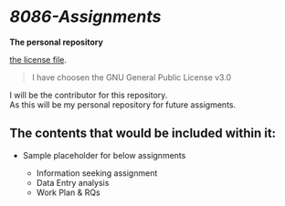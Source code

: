 # _8086-Assignments_

**The personal repository**

[the license file](https://github.com/ranjithae/8086-Assignments/blob/master/LICENSE).  
>I have choosen the GNU General Public License v3.0

I will be the contributor for this repository.  
As this will be my personal repository for future assigments.

## The contents that would be included within it:
* Sample placeholder for below assignments
  
  * Information seeking assignment
  * Data Entry analysis
  * Work Plan & RQs
